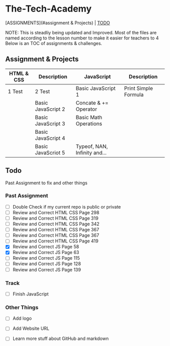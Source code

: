 # The-Tech-Academy
[ASSIGNMENTS](#assignment  &amp; Projects) | [TODO](#todo) 

NOTE: This is steadliy being updated and Improved. Most of the files are named according to the lesson number to make it easier for teachers to 4 Below is an TOC of assignments & challenges. 

## Assignment &amp; Projects


HTML & CSS | Description | JavaScript | Description
-----------|-------------|------------|-------------
1 Test | 2 Test  | Basic JavaScript 1 | Print Simple Formula
| | Basic JavaScript 2 | Concate & += Operator
| | Basic JavaScript 3 | Basic Math Operations
| | Basic JavaScript 4 |
| | Basic JavaScriot 5 | Typeof, NAN, Infinity and...


## Todo

Past Assignment to fix and other things

### Past Assignment
- [ ] Double Check if my current repo is public or private
- [ ] Review and Correct HTML CSS Page 298
- [ ] Review and Correct HTML CSS Page 319
- [ ] Review and Correct HTML CSS Page 342
- [ ] Review and Correct HTML CSS Page 367
- [ ] Review and Correct HTML CSS Page 367
- [ ] Review and Correct HTML CSS Page 419
- [X] Review and Correct JS Page 58
- [X] Review and Correct JS Page 63
- [ ] Review and Correct JS Page 115
- [ ] Review and Correct JS Page 128
- [ ] Review and Correct JS Page 139

### Track
- [ ] Finish JavaScript

### Other Things
- [ ] Add logo
- [ ] Add Website URL
- [ ] Learn more stuff about GitHub and markdown


